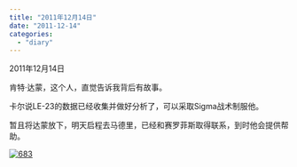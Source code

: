 ```yaml
---
title: "2011年12月14日"
date: "2011-12-14"
categories: 
  - "diary"
---
```


2011年12月14日

肯特·达蒙，这个人，直觉告诉我背后有故事。

卡尔说LE-23的数据已经收集并做好分析了，可以采取Sigma战术制服他。

暂且将达蒙放下，明天启程去马德里，已经和赛罗菲斯取得联系，到时他会提供帮助。

[![](/blog/post/images/683.jpg "683")](http://lofyer.org/wp-content/uploads/2011/12/683.jpg)
